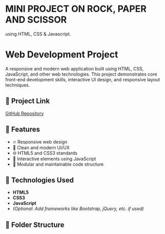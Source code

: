 # MINI PROJECT ON ROCK, PAPER AND SCISSOR
using HTML, CSS & Javascript.
# Web Development Project

A responsive and modern web application built using HTML, CSS, JavaScript, and other web technologies. This project demonstrates core front-end development skills, interactive UI design, and responsive layout techniques.

## 🔗 Project Link

[GitHub Repository](https://github.com/Pratham-Chavan18/Web-development-project)

## 📌 Features

- 🔥 Responsive web design
- 🎨 Clean and modern UI/UX
- 🌐 HTML5 and CSS3 standards
- 🧠 Interactive elements using JavaScript
- 🧩 Modular and maintainable code structure

## 🚀 Technologies Used

- **HTML5**
- **CSS3**
- **JavaScript**
- *(Optional: Add frameworks like Bootstrap, jQuery, etc. if used)*

## 📁 Folder Structure

